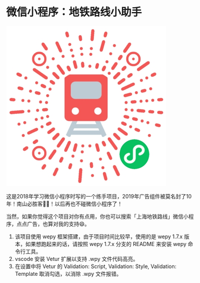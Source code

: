 # 微信小程序：地铁路线小助手

![qrcode](./qrcode.jpg)

这是2018年学习微信小程序时写的一个练手项目，2019年广告组件被莫名封了10年！南山必胜客🐂🍺！以后再也不碰微信小程序了！

当然，如果你觉得这个项目对你有点用，你也可以搜索「上海地铁路线」微信小程序，点点广告，也算对我的支持😄。

1. 该项目使用 wepy 框架搭建，由于项目时间比较早，使用的是 wepy 1.7.x 版本，如果想跑起来的话，请按照 wepy 1.7.x 分支的 README 来安装 wepy 命令行工具。
2. vscode 安装 Vetur 扩展以支持 .wpy 文件代码高亮。
3. 在设置中将 Vetur 的 Validation: Script, Validation: Style, Validation: Template 取消勾选，以消除 .wpy 文件报错。